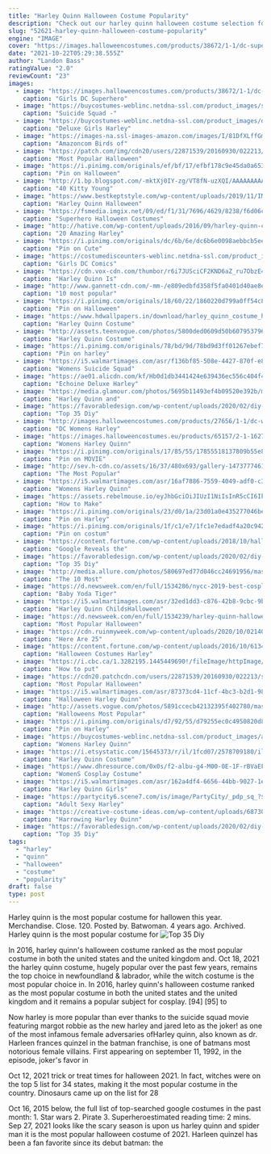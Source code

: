 ```yaml
---
title: "Harley Quinn Halloween Costume Popularity"
description: "Check out our harley quinn halloween costume selection for the very best in unique or custom, handmade pieces from our costumes shops."
slug: "52621-harley-quinn-halloween-costume-popularity"
engine: "IMAGE"
cover: "https://images.halloweencostumes.com/products/38672/1-1/dc-superhero-girls-deluxe-harley-quinn-costume.jpg"
date: "2021-10-22T05:29:38.555Z"
author: "Landon Bass"
ratingValue: "2.0"
reviewCount: "23"
images:
  - image: "https://images.halloweencostumes.com/products/38672/1-1/dc-superhero-girls-deluxe-harley-quinn-costume.jpg"
    caption: "Girls DC Superhero"
  - image: "https://buycostumes-weblinc.netdna-ssl.com/product_images/suicide-squad-adult-harley-quinn-costume-kit/5ae9fb6a69702d22b801232e/zoom.jpg?c=1525283690"
    caption: "Suicide Squad -"
  - image: "https://buycostumes-weblinc.netdna-ssl.com/product_images/dc-superhero-girls-deluxe-harley-quinn-costume/5ae9f78669702d22b8011bcf/original.jpg?c=1525282694"
    caption: "Deluxe Girls Harley"
  - image: "https://images-na.ssl-images-amazon.com/images/I/81DfXLffGmL.__AC_SX342_QL70_ML2_.jpg"
    caption: "Amazoncom Birds of"
  - image: "https://patch.com/img/cdn20/users/22871539/20160930/022213/styles/raw/public/article_images/pc-harley_quinn_mixmatch2-suicide_squad-1475259711-2839.jpg"
    caption: "Most Popular Halloween"
  - image: "https://i.pinimg.com/originals/ef/bf/17/efbf178c9e45da0a653953aaeb523bf2.jpg"
    caption: "Pin on Halloween"
  - image: "http://1.bp.blogspot.com/-mktXj0IY-zg/VT8fN-uzXQI/AAAAAAAAATw/VDJHbfvmXog/s1600/i__ll_bet_you_bats_by_s_lancaster-d4a8jrc.jpg"
    caption: "40 Kitty Young"
  - image: "https://www.bestkeptstyle.com/wp-content/uploads/2019/11/IMG_1283-1-1900x2850.jpg"
    caption: "Harley Quinn Halloween"
  - image: "https://fsmedia.imgix.net/09/ed/f1/31/7696/4629/8238/f6d06c68fc69/harley-quinn-was-already-a-popular-womens-halloween-costume-before-suicide-squad-debuted-margot-r.jpeg?dpr=2&auto=format,compress,enhance&q=75"
    caption: "Superhero Halloween Costumes"
  - image: "http://hative.com/wp-content/uploads/2016/09/harley-quinn-costumes/20-harley-quinn-costume-halloween.jpg"
    caption: "20 Amazing Harley"
  - image: "https://i.pinimg.com/originals/dc/6b/6e/dc6b6e0098aebbcb5eec2255cd811a5a.jpg"
    caption: "Pin on Cute"
  - image: "https://costumediscounters-weblinc.netdna-ssl.com/product_images/child-dc-comics-harley-quinn-tween-costume/5733744e69702d508a001eab/zoom.jpg?c=1463262936"
    caption: "Girls DC Comics"
  - image: "https://cdn.vox-cdn.com/thumbor/r6i7JUSciCF2KND6aZ_ru7ObzE4=/0x100:2000x1225/1600x900/cdn.vox-cdn.com/uploads/chorus_image/image/47552617/BryanS-37.0.0.jpg"
    caption: "Harley Quinn Is"
  - image: "http://www.gannett-cdn.com/-mm-/e809edbfd358f5fa0401d40ae8e4b3aea8b2087e/c=58-0-965-682&r=x408&c=540x405/local/-/media/2015/10/29/USATODAY/USATODAY/635817117446561236-harley-quinn.JPG"
    caption: "10 most popular"
  - image: "https://i.pinimg.com/originals/18/60/22/1860220d799a0ff54c8d349fed213bce.jpg"
    caption: "Pin on Halloween"
  - image: "https://www.hdwallpapers.in/download/harley_quinn_costume_hd_halloween_costume-HD.jpg"
    caption: "Harley Quinn Costume"
  - image: "http://assets.teenvogue.com/photos/5800ded0609d50b607953796/3:2/w_1200,h_630,c_limit/comic-book-fb.jpg"
    caption: "Harley Quinn Costume"
  - image: "https://i.pinimg.com/originals/78/bd/9d/78bd9d3ff01267ebef70b67d2d1f4206.jpg"
    caption: "Pin on harley"
  - image: "https://i5.walmartimages.com/asr/f136bf85-508e-4427-870f-e88475cb81c0_1.79db4edd027f73626c8a7f6e1afc8e67.jpeg"
    caption: "Womens Suicide Squad"
  - image: "https://ae01.alicdn.com/kf/Hb0d1db3441424e639436ec556c404f4bw/Echoine-Deluxe-Harley-Quinn-Costume-Cosplay-Adult-Halloween-Costume-For-Women-Superhero-Costume-For-Adult-Carnival.jpg_q50.jpg"
    caption: "Echoine Deluxe Harley"
  - image: "https://media.glamour.com/photos/5695b11493ef4b09520e392b/master/w_1280%2Cc_limit/sex-love-life-2015-10-halloween-getty-couples-main.jpg"
    caption: "Harley Quinn and"
  - image: "https://favorabledesign.com/wp-content/uploads/2020/02/diy-harley-quinn-costume-for-kids-unique-pin-on-costume-of-diy-harley-quinn-costume-for-kids-scaled.jpg"
    caption: "Top 35 Diy"
  - image: "http://images.halloweencostumes.com/products/27656/1-1/dc-womens-harley-quinn-costume.jpg"
    caption: "DC Womens Harley"
  - image: "https://images.halloweencostumes.eu/products/65157/2-1-162764/womens-harley-quinn-gold-overalls-costume-alt-7-upd.png"
    caption: "Womens Harley Quinn"
  - image: "https://i.pinimg.com/originals/17/85/55/17855518137809b55e8371d243ce0ad1.jpg"
    caption: "Pin on MOVIE"
  - image: "http://sev.h-cdn.co/assets/16/37/480x693/gallery-1473777461-2015-harley-quinn-2015.png"
    caption: "The Most Popular"
  - image: "https://i5.walmartimages.com/asr/16af7886-7559-4049-adf0-c392c52491df_1.a4f1eae27b6cbad3bd1f020e991b3d90.jpeg"
    caption: "Womens Harley Quinn"
  - image: "https://assets.rebelmouse.io/eyJhbGciOiJIUzI1NiIsInR5cCI6IkpXVCJ9.eyJpbWFnZSI6Imh0dHBzOi8vd3d3LmJyaXQuY28vbWVkaWEtbGlicmFyeS9leUpoYkdjaU9pSklVekkxTmlJc0luUjVjQ0k2SWtwWFZDSjkuZXlKcGJXRm5aU0k2SW1oMGRIQnpPaTh2WVhOelpYUnpMbkppYkM1dGN5OHlNVFl4TVRrMU1pOXZjbWxuYVc0dWFuQm5JaXdpWlhod2FYSmxjMTloZENJNk1UWTBOek0yTURVd04zMC5EbTRsS0RpMExuMEUtZjRwbVlwS2RXYVl3MFZQOE5maC1ZWV9fMGJlTV9ZL2ltYWdlLmpwZz93aWR0aD05ODAiLCJleHBpcmVzX2F0IjoxNjIwOTM0MTY0fQ.2omJQeX5wls9P5NfeQzQFIVtouBbb0RKnBWZuPGNGsQ/img.jpg?width=2000&height=2000"
    caption: "How to Make"
  - image: "https://i.pinimg.com/originals/23/d0/1a/23d01a0e435277046be194fe18908bf1.png"
    caption: "Pin on Harley"
  - image: "https://i.pinimg.com/originals/1f/c1/e7/1fc1e7edadf4a20c942235a6ace8824d.jpg"
    caption: "Pin on costum"
  - image: "https://content.fortune.com/wp-content/uploads/2018/10/halloween-costumes-harley-quinn.jpg"
    caption: "Google Reveals the"
  - image: "https://favorabledesign.com/wp-content/uploads/2020/02/diy-harley-quinn-costume-for-kids-luxury-52-easy-halloween-costumes-for-adults-of-diy-harley-quinn-costume-for-kids.jpg"
    caption: "Top 35 Diy"
  - image: "http://media.allure.com/photos/580697ed77d046cc24691956/master/pass/harley-quinn.jpg"
    caption: "The 10 Most"
  - image: "https://d.newsweek.com/en/full/1534286/nycc-2019-best-cosplay-harley-quinn-bop.jpg?w=790&f=4b60e9c3ab8da8bd2a68c9ed62635157"
    caption: "Baby Yoda Tiger"
  - image: "https://i5.walmartimages.com/asr/32ed1dd3-c876-42b8-9cbc-9b66251ef5a1_1.d1dea9c991ca9e42e6bf1e14f1a16738.jpeg"
    caption: "Harley Quinn ChildsHalloween"
  - image: "https://d.newsweek.com/en/full/1534239/harley-quinn-halloween-costume.jpg"
    caption: "Most Popular Halloween"
  - image: "https://cdn.ruinmyweek.com/wp-content/uploads/2020/10/02140115/here-are-the-x-most-popular-halloween-costumes-of-2020-4.png"
    caption: "Here Are 25"
  - image: "https://content.fortune.com/wp-content/uploads/2016/10/613484118.jpg"
    caption: "Halloween Costumes Harley"
  - image: "https://i.cbc.ca/1.3282195.1445449690!/fileImage/httpImage/image.jpg_gen/derivatives/16x9_780/harley-quinn.jpg"
    caption: "How to put"
  - image: "https://cdn20.patchcdn.com/users/22871539/20160930/022213/styles/T800x600/public/article_images/pc-harley_quinn_mixmatch2-suicide_squad-1475259711-2839.jpg"
    caption: "Most Popular Halloween"
  - image: "https://i5.walmartimages.com/asr/87373cd4-11cf-4bc3-b2d1-98294d812393_1.ef87bd85c24ce60fc584fb133524da37.jpeg"
    caption: "Halloween Harley Quinn"
  - image: "http://assets.vogue.com/photos/5891ccecb42132395f402780/master/pass/margot-robbie-as-harley-quinn-halloween-costume.jpg"
    caption: "Halloweens Most Popular"
  - image: "https://i.pinimg.com/originals/d7/92/55/d79255ec0c4950820d839e34275c2b61.png"
    caption: "Pin on Harley"
  - image: "https://buycostumes-weblinc.netdna-ssl.com/product_images/adult-harley-quinn-dress/5b52126369702d0b4f000fc0/original.jpg?c=1532105315"
    caption: "Womens Harley Quinn"
  - image: "https://i.etsystatic.com/15645373/r/il/1fcd07/2578709180/il_794xN.2578709180_4rhw.jpg"
    caption: "Harley Quinn Costume"
  - image: "https://www.dhresource.com/0x0s/f2-albu-g4-M00-0E-1F-rBVaEFez7GKAVtNWAAIJWzZNrFo036.jpg/women-039-s-cosplay-costume-harley-quinn.jpg"
    caption: "WomenS Cosplay Costume"
  - image: "https://i5.walmartimages.com/asr/162a4df4-6656-44bb-9027-1e5391b236d8.8419d9400d7af074601d51b56688c355.jpeg"
    caption: "Harley Quinn Girls"
  - image: "https://partycity6.scene7.com/is/image/PartyCity/_pdp_sq_?$_1000x1000_$&$product=PartyCity/P592659"
    caption: "Adult Sexy Harley"
  - image: "https://creative-costume-ideas.com/wp-content/uploads/6873035076_661cba88a0_h.jpg"
    caption: "Harrowing Harley Quinn"
  - image: "https://favorabledesign.com/wp-content/uploads/2020/02/diy-harley-quinn-costume-for-kids-best-of-pin-on-halloween-of-diy-harley-quinn-costume-for-kids.jpg"
    caption: "Top 35 Diy"
tags:
  - "harley"
  - "quinn"
  - "halloween"
  - "costume"
  - "popularity"
draft: false
type: post
---
```


Harley quinn is the most popular costume for hallowen this year. Merchandise. Close. 120. Posted by. Batwoman. 4 years ago. Archived. Harley quinn is the most popular costume for
![Top 35 Diy](https://favorabledesign.com/wp-content/uploads/2020/02/diy-harley-quinn-costume-for-kids-luxury-52-easy-halloween-costumes-for-adults-of-diy-harley-quinn-costume-for-kids.jpg "Top 35 Diy")

In 2016, harley quinn&#39;s halloween costume ranked as the most popular costume in both the united states and the united kingdom and. Oct 18, 2021 the harley quinn costume, hugely popular over the past few years, remains the top choice in newfoundland &amp; labrador, while the witch costume is the most popular choice in. In 2016, harley quinn&#39;s halloween costume ranked as the most popular costume in both the united states and the united kingdom and it remains a popular subject for cosplay. [94] [95] to
<!--inArticleAds-->

<!--galleryOne-->

Now harley is more popular than ever thanks to the suicide squad movie featuring margot robbie as the new harley and jared leto as the joker! as one of the most infamous female adversaries ofHarley quinn, also known as dr. Harleen frances quinzel in the batman franchise, is one of batmans most notorious female villains. First appearing on september 11, 1992, in the episode, joker's favor in
<!--inArticleAds-->

<!--galleryTwo-->

Oct 12, 2021 trick or treat times for halloween 2021. In fact, witches were on the top 5 list for 34 states, making it the most popular costume in the country. Dinosaurs came up on the list for 28
<!--galleryThree-->

Oct 16, 2015 below, the full list of top-searched google costumes in the past month: 1. Star wars 2. Pirate 3. Superheroestimated reading time: 2 mins. Sep 27, 2021 looks like the scary season is upon us harley quinn and spider man it is the most popular halloween costume of 2021. Harleen quinzel has been a fan favorite since its debut batman: the